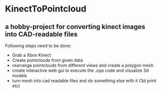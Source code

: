 # KinectToPointcloud

## a hobby-project for converting kinect images into CAD-readable files

Following steps need to be done:
- Grab a Xbox Kinect
- Create pointclouds from given data
- rearrange pointclouds from different views and create a polygon mesh
- create interactive web gui to execute the .cpp code and visualize 3d models
- turn mesh into cad readable files and do something else with it (3d print etc)
